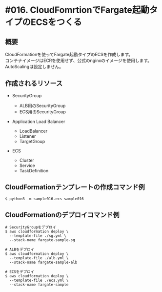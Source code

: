 # #016. CloudFomrtionでFargate起動タイプのECSをつくる
## 概要
CloudFormationを使ってFargate起動タイプのECSを作成します。  
コンテナイメージはECRを使用せず、公式のnginxのイメージを使用します。  
AutoScalingは設定しません。

## 作成されるリソース
- SecurityGroup
  - ALB用のSecurityGroup
  - ECS用のSecurityGroup

- Application Load Balancer
  - LoadBalancer
  - Listener
  - TargetGroup

- ECS
  - Cluster
  - Service
  - TaskDefinition

## CloudFormationテンプレートの作成コマンド例
```
$ python3 -m sample016.ecs sample016
```

## CloudFormationのデプロイコマンド例
```
# SecurityGroupをデプロイ
$ aws cloudformation deploy \
  --template-file ./sg.yml \
  --stack-name fargate-sample-sg

# ALBをデプロイ
$ aws cloudformation deploy \
  --template-file ./alb.yml \
  --stack-name fargate-sample-alb

# ECSをデプロイ
$ aws cloudformation deploy \
  --template-file ./ecs.yml \
  --stack-name fargate-sample
```